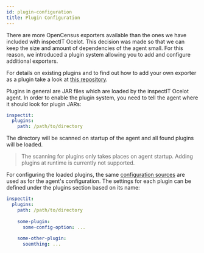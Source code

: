 ```yaml
---
id: plugin-configuration
title: Plugin Configuration
---
```


There are more OpenCensus exporters available than the ones we have included with inspectIT Ocelot.
This decision was made so that we can keep the size and amount of dependencies of the agent small. 
For this reason, we introduced a plugin system allowing you to add and configure additional exporters.

For details on existing plugins and to find out how to add your own exporter as a plugin 
take a look at [this repository](https://github.com/inspectIT/inspectit-ocelot-plugins).

Plugins in general are JAR files which are loaded by the inspectIT Ocelot agent.
In order to enable the plugin system, you need to tell the agent where it should look for plugin JARs:

```yaml
inspectit:
  plugins:
    path: /path/to/directory
```

The directory will be scanned on startup of the agent and all found plugins will be loaded.

> The scanning for plugins only takes places on agent startup. Adding plugins at runtime is currently not supported.

For configuring the loaded plugins, the same [configuration sources](#configuration-sources) are used as for the agent's configuration.
The settings for each plugin can be defined under the plugins section based on its name:


```yaml
inspectit:
  plugins:
    path: /path/to/directory
    
    some-plugin:
      some-config-option: ...
      
    some-other-plugin:
      soemthing: ...
```